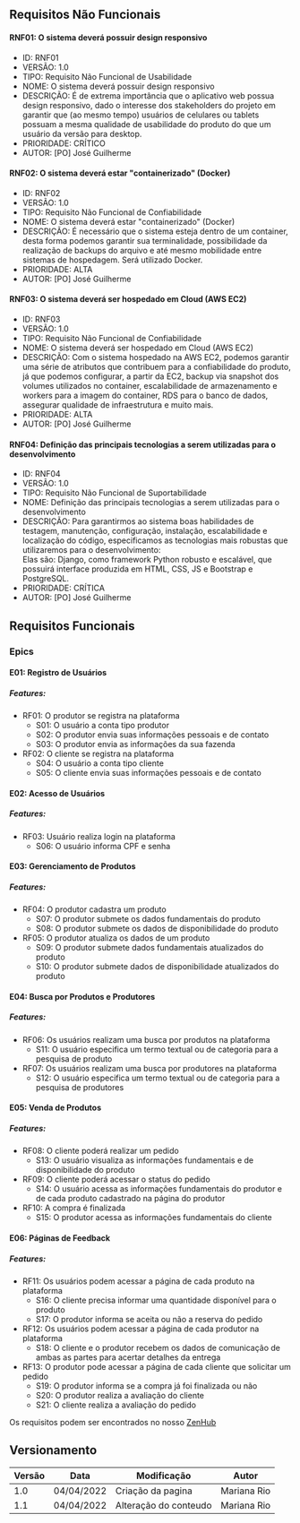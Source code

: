 ## Requisitos Não Funcionais

#### RNF01: O sistema deverá possuir design responsivo
- ID: RNF01
- VERSÃO: 1.0
- TIPO: Requisito Não Funcional de Usabilidade
- NOME: O sistema deverá possuir design responsivo
- DESCRIÇÃO: É de extrema importância que o aplicativo web possua design responsivo, dado o interesse dos stakeholders do projeto em garantir que (ao mesmo tempo) usuários de celulares ou tablets possuam a mesma qualidade de usabilidade do produto do que um usuário da versão para desktop.
- PRIORIDADE: CRÍTICO
- AUTOR: [PO] José Guilherme

#### RNF02: O sistema deverá estar "containerizado" (Docker)
- ID: RNF02
- VERSÃO: 1.0
- TIPO: Requisito Não Funcional de Confiabilidade
- NOME: O sistema deverá estar "containerizado" (Docker)
- DESCRIÇÃO: É necessário que o sistema esteja dentro de um container, desta forma podemos garantir sua terminalidade, possibilidade da realização de backups do arquivo e até mesmo mobilidade entre sistemas de hospedagem. Será utilizado Docker.
- PRIORIDADE: ALTA
- AUTOR: [PO] José Guilherme

#### RNF03: O sistema deverá ser hospedado em Cloud (AWS EC2)
- ID: RNF03
- VERSÃO: 1.0
- TIPO: Requisito Não Funcional de Confiabilidade
- NOME: O sistema deverá ser hospedado em Cloud (AWS EC2)
- DESCRIÇÃO: Com o sistema hospedado na AWS EC2, podemos garantir uma série de atributos que contribuem para a confiabilidade do produto, já que podemos configurar, a partir da EC2, backup via snapshot dos volumes utilizados no container, escalabilidade de armazenamento e workers para a imagem do container, RDS para o banco de dados, assegurar qualidade de infraestrutura e muito mais.
- PRIORIDADE: ALTA
- AUTOR: [PO] José Guilherme

#### RNF04: Definição das principais tecnologias a serem utilizadas para o desenvolvimento
- ID: RNF04
- VERSÃO: 1.0
- TIPO: Requisito Não Funcional de Suportabilidade
- NOME: Definição das principais tecnologias a serem utilizadas para o desenvolvimento
- DESCRIÇÃO: Para garantirmos ao sistema boas habilidades de testagem, manutenção, configuração, instalação, escalabilidade e localização do código, especificamos as tecnologias mais robustas que utilizaremos para o desenvolvimento:<br>
Elas são: Django, como framework Python robusto e escalável, que possuirá interface produzida em HTML, CSS, JS e Bootstrap e PostgreSQL.
- PRIORIDADE: CRÍTICA
- AUTOR: [PO] José Guilherme

## Requisitos Funcionais

###  Epics

#### E01: Registro de Usuários
##### Features:

- RF01: O produtor se registra na plataforma
    - S01: O usuário a conta tipo produtor
    - S02: O produtor envia suas informações pessoais e de contato
    - S03: O produtor envia as informações da sua fazenda
- RF02: O cliente se registra na plataforma
    - S04: O usuário a conta tipo cliente
    - S05: O cliente envia suas informações pessoais e de contato

#### E02: Acesso de Usuários
##### Features:

- RF03: Usuário realiza login na plataforma
    - S06: O usuário informa CPF e senha

#### E03: Gerenciamento de Produtos
##### Features:

- RF04: O produtor cadastra um produto
    - S07: O produtor submete os dados fundamentais do produto
    - S08: O produtor submete os dados de disponibilidade do produto
- RF05: O produtor atualiza os dados de um produto
    - S09: O produtor submete dados fundamentais atualizados do produto
    - S10: O produtor submete dados de disponibilidade atualizados do produto

#### E04: Busca por Produtos e Produtores
##### Features:

- RF06: Os usuários realizam uma busca por produtos na plataforma
    - S11: O usuário especifica um termo textual ou de categoria para a pesquisa de produto
- RF07: Os usuários realizam uma busca por produtores na plataforma
    - S12: O usuário especifica um termo textual ou de categoria para a pesquisa de produtores

#### E05: Venda de Produtos
##### Features:

-  RF08: O cliente poderá realizar um pedido
    - S13: O usuário visualiza as informações fundamentais e de disponibilidade do produto
- RF09: O cliente poderá acessar o status do pedido
    - S14: O usuário acessa as informações fundamentais do produtor e de cada produto cadastrado na página do produtor
- RF10: A compra é finalizada
    - S15: O produtor acessa as informações fundamentais do cliente

#### E06: Páginas de Feedback
##### Features:

- RF11: Os usuários podem acessar a página de cada produto na plataforma
    - S16: O cliente precisa informar uma quantidade disponível para o produto
    - S17: O produtor informa se aceita ou não a reserva do pedido
- RF12: Os usuários podem acessar a página de cada produtor na plataforma
    - S18: O cliente e o produtor recebem os dados de comunicação de ambas as partes para acertar detalhes da entrega
- RF13: O produtor pode acessar a página de cada cliente que solicitar um pedido
    - S19: O produtor informa se a compra já foi finalizada ou não
    - S20: O produtor realiza a avaliação do cliente
    - S21: O cliente realiza a avaliação do pedido

Os requisitos podem ser encontrados no nosso [ZenHub](https://app.zenhub.com/workspaces/produto-6214e609e5734f00196404e2/board?invite=true)

## Versionamento

 Versão|Data      |Modificação        |Autor
-------|----------|-------------------|--------
1.0    |04/04/2022|Criação da pagina| Mariana Rio
1.1    |04/04/2022|Alteração do conteudo| Mariana Rio